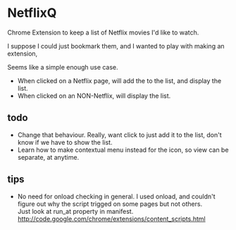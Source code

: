 NetflixQ
========

Chrome Extension to keep a list of Netflix movies I'd like to watch. 

I suppose I could just bookmark them, and I wanted to play with making an extension,

Seems like a simple enough use case.

* When clicked on a Netflix page, will add the to the list, and display the list. 
* When clicked on an NON-Netflix, will display the list. 

todo
----

* Change that behaviour. Really, want click to just add it to the list, don't know if we have to show the list.
* Learn how to make contextual menu instead for the icon, so view can be separate, at anytime. 

tips
----

* No need for onload checking in general. I used onload, and couldn't figure out why the script trigged on some pages but not others.    
Just look at run\_at property in manifest. http://code.google.com/chrome/extensions/content_scripts.html


